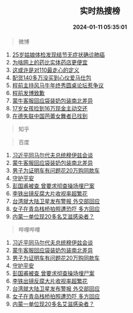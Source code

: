 <div align="center"><h2>实时热搜榜</h2><h4>2024-01-11 05:35:01</h4></div>

> 微博  

1. [25岁姑娘体检发现结节无症状确诊肺癌](https://s.weibo.com/weibo?q=%2325%E5%B2%81%E5%A7%91%E5%A8%98%E4%BD%93%E6%A3%80%E5%8F%91%E7%8E%B0%E7%BB%93%E8%8A%82%E6%97%A0%E7%97%87%E7%8A%B6%E7%A1%AE%E8%AF%8A%E8%82%BA%E7%99%8C%23&t=31&band_rank=1&Refer=top)<br />
2. [为啥网上的药比实体药店更便宜](https://s.weibo.com/weibo?q=%23%E4%B8%BA%E5%95%A5%E7%BD%91%E4%B8%8A%E7%9A%84%E8%8D%AF%E6%AF%94%E5%AE%9E%E4%BD%93%E8%8D%AF%E5%BA%97%E6%9B%B4%E4%BE%BF%E5%AE%9C%23&t=31&band_rank=2&Refer=top)<br />
3. [这或许是对110最走心的定义](https://s.weibo.com/weibo?q=%23%E8%BF%99%E6%88%96%E8%AE%B8%E6%98%AF%E5%AF%B9110%E6%9C%80%E8%B5%B0%E5%BF%83%E7%9A%84%E5%AE%9A%E4%B9%89%23&t=31&band_rank=3&Refer=top)<br />
4. [配货140多万没买到心仪爱马仕包](https://s.weibo.com/weibo?q=%23%E9%85%8D%E8%B4%A7140%E5%A4%9A%E4%B8%87%E6%B2%A1%E4%B9%B0%E5%88%B0%E5%BF%83%E4%BB%AA%E7%88%B1%E9%A9%AC%E4%BB%95%E5%8C%85%23&t=31&band_rank=4&Refer=top)<br />
5. [程前主持风马牛年终秀圆桌论坛惹争议](https://s.weibo.com/weibo?q=%23%E7%A8%8B%E5%89%8D%E4%B8%BB%E6%8C%81%E9%A3%8E%E9%A9%AC%E7%89%9B%E5%B9%B4%E7%BB%88%E7%A7%80%E5%9C%86%E6%A1%8C%E8%AE%BA%E5%9D%9B%E6%83%B9%E4%BA%89%E8%AE%AE%23&t=31&band_rank=5&Refer=top)<br />
6. [程前发博致歉](https://s.weibo.com/weibo?q=%23%E7%A8%8B%E5%89%8D%E5%8F%91%E5%8D%9A%E8%87%B4%E6%AD%89%23&t=31&band_rank=6&Refer=top)<br />
7. [蒙牛客服回应袋装奶包装南北差异](https://s.weibo.com/weibo?q=%23%E8%92%99%E7%89%9B%E5%AE%A2%E6%9C%8D%E5%9B%9E%E5%BA%94%E8%A2%8B%E8%A3%85%E5%A5%B6%E5%8C%85%E8%A3%85%E5%8D%97%E5%8C%97%E5%B7%AE%E5%BC%82%23&t=31&band_rank=7&Refer=top)<br />
8. [17岁女孩捡到16万现金主动交还](https://s.weibo.com/weibo?q=%2317%E5%B2%81%E5%A5%B3%E5%AD%A9%E6%8D%A1%E5%88%B016%E4%B8%87%E7%8E%B0%E9%87%91%E4%B8%BB%E5%8A%A8%E4%BA%A4%E8%BF%98%23&t=31&band_rank=8&Refer=top)<br />
9. [在德失联中国芭蕾女舞者已找到](https://s.weibo.com/weibo?q=%23%E5%9C%A8%E5%BE%B7%E5%A4%B1%E8%81%94%E4%B8%AD%E5%9B%BD%E8%8A%AD%E8%95%BE%E5%A5%B3%E8%88%9E%E8%80%85%E5%B7%B2%E6%89%BE%E5%88%B0%23&t=31&band_rank=9&Refer=top)<br />

> 知乎  


> 百度  

1. [习近平同马尔代夫总统穆伊兹会谈](https://www.baidu.com/s?wd=%E4%B9%A0%E8%BF%91%E5%B9%B3%E5%90%8C%E9%A9%AC%E5%B0%94%E4%BB%A3%E5%A4%AB%E6%80%BB%E7%BB%9F%E7%A9%86%E4%BC%8A%E5%85%B9%E4%BC%9A%E8%B0%88&sa=fyb_news&rsv_dl=fyb_news)<br />
2. [蒙牛客服回应袋装奶包装南北差异](https://www.baidu.com/s?wd=%E8%92%99%E7%89%9B%E5%AE%A2%E6%9C%8D%E5%9B%9E%E5%BA%94%E8%A2%8B%E8%A3%85%E5%A5%B6%E5%8C%85%E8%A3%85%E5%8D%97%E5%8C%97%E5%B7%AE%E5%BC%82&sa=fyb_news&rsv_dl=fyb_news)<br />
3. [男子为证明车有问题花20万购同款车](https://www.baidu.com/s?wd=%E7%94%B7%E5%AD%90%E4%B8%BA%E8%AF%81%E6%98%8E%E8%BD%A6%E6%9C%89%E9%97%AE%E9%A2%98%E8%8A%B120%E4%B8%87%E8%B4%AD%E5%90%8C%E6%AC%BE%E8%BD%A6&sa=fyb_news&rsv_dl=fyb_news)<br />
4. [守护平安](https://www.baidu.com/s?wd=%E5%AE%88%E6%8A%A4%E5%B9%B3%E5%AE%89&sa=fyb_news&rsv_dl=fyb_news)<br />
5. [彭国甫被查 曾要求彻查操场埋尸案](https://www.baidu.com/s?wd=%E5%BD%AD%E5%9B%BD%E7%94%AB%E8%A2%AB%E6%9F%A5+%E6%9B%BE%E8%A6%81%E6%B1%82%E5%BD%BB%E6%9F%A5%E6%93%8D%E5%9C%BA%E5%9F%8B%E5%B0%B8%E6%A1%88&sa=fyb_news&rsv_dl=fyb_news)<br />
6. [李铁出镜反腐大片收视率超繁花](https://www.baidu.com/s?wd=%E6%9D%8E%E9%93%81%E5%87%BA%E9%95%9C%E5%8F%8D%E8%85%90%E5%A4%A7%E7%89%87%E6%94%B6%E8%A7%86%E7%8E%87%E8%B6%85%E7%B9%81%E8%8A%B1&sa=fyb_news&rsv_dl=fyb_news)<br />
7. [台湾就大陆卫星发布警报 外交部回应](https://www.baidu.com/s?wd=%E5%8F%B0%E6%B9%BE%E5%B0%B1%E5%A4%A7%E9%99%86%E5%8D%AB%E6%98%9F%E5%8F%91%E5%B8%83%E8%AD%A6%E6%8A%A5+%E5%A4%96%E4%BA%A4%E9%83%A8%E5%9B%9E%E5%BA%94&sa=fyb_news&rsv_dl=fyb_news)<br />
8. [女子在青岛栈桥拍照遭恐吓 多方回应](https://www.baidu.com/s?wd=%E5%A5%B3%E5%AD%90%E5%9C%A8%E9%9D%92%E5%B2%9B%E6%A0%88%E6%A1%A5%E6%8B%8D%E7%85%A7%E9%81%AD%E6%81%90%E5%90%93+%E5%A4%9A%E6%96%B9%E5%9B%9E%E5%BA%94&sa=fyb_news&rsv_dl=fyb_news)<br />
9. [内蒙一单位现20多名艾滋感染者？](https://www.baidu.com/s?wd=%E5%86%85%E8%92%99%E4%B8%80%E5%8D%95%E4%BD%8D%E7%8E%B020%E5%A4%9A%E5%90%8D%E8%89%BE%E6%BB%8B%E6%84%9F%E6%9F%93%E8%80%85%EF%BC%9F&sa=fyb_news&rsv_dl=fyb_news)<br />

> 哔哩哔哩  

1. [习近平同马尔代夫总统穆伊兹会谈](https://www.baidu.com/s?wd=%E4%B9%A0%E8%BF%91%E5%B9%B3%E5%90%8C%E9%A9%AC%E5%B0%94%E4%BB%A3%E5%A4%AB%E6%80%BB%E7%BB%9F%E7%A9%86%E4%BC%8A%E5%85%B9%E4%BC%9A%E8%B0%88&sa=fyb_news&rsv_dl=fyb_news)<br />
2. [蒙牛客服回应袋装奶包装南北差异](https://www.baidu.com/s?wd=%E8%92%99%E7%89%9B%E5%AE%A2%E6%9C%8D%E5%9B%9E%E5%BA%94%E8%A2%8B%E8%A3%85%E5%A5%B6%E5%8C%85%E8%A3%85%E5%8D%97%E5%8C%97%E5%B7%AE%E5%BC%82&sa=fyb_news&rsv_dl=fyb_news)<br />
3. [男子为证明车有问题花20万购同款车](https://www.baidu.com/s?wd=%E7%94%B7%E5%AD%90%E4%B8%BA%E8%AF%81%E6%98%8E%E8%BD%A6%E6%9C%89%E9%97%AE%E9%A2%98%E8%8A%B120%E4%B8%87%E8%B4%AD%E5%90%8C%E6%AC%BE%E8%BD%A6&sa=fyb_news&rsv_dl=fyb_news)<br />
4. [守护平安](https://www.baidu.com/s?wd=%E5%AE%88%E6%8A%A4%E5%B9%B3%E5%AE%89&sa=fyb_news&rsv_dl=fyb_news)<br />
5. [彭国甫被查 曾要求彻查操场埋尸案](https://www.baidu.com/s?wd=%E5%BD%AD%E5%9B%BD%E7%94%AB%E8%A2%AB%E6%9F%A5+%E6%9B%BE%E8%A6%81%E6%B1%82%E5%BD%BB%E6%9F%A5%E6%93%8D%E5%9C%BA%E5%9F%8B%E5%B0%B8%E6%A1%88&sa=fyb_news&rsv_dl=fyb_news)<br />
6. [李铁出镜反腐大片收视率超繁花](https://www.baidu.com/s?wd=%E6%9D%8E%E9%93%81%E5%87%BA%E9%95%9C%E5%8F%8D%E8%85%90%E5%A4%A7%E7%89%87%E6%94%B6%E8%A7%86%E7%8E%87%E8%B6%85%E7%B9%81%E8%8A%B1&sa=fyb_news&rsv_dl=fyb_news)<br />
7. [台湾就大陆卫星发布警报 外交部回应](https://www.baidu.com/s?wd=%E5%8F%B0%E6%B9%BE%E5%B0%B1%E5%A4%A7%E9%99%86%E5%8D%AB%E6%98%9F%E5%8F%91%E5%B8%83%E8%AD%A6%E6%8A%A5+%E5%A4%96%E4%BA%A4%E9%83%A8%E5%9B%9E%E5%BA%94&sa=fyb_news&rsv_dl=fyb_news)<br />
8. [女子在青岛栈桥拍照遭恐吓 多方回应](https://www.baidu.com/s?wd=%E5%A5%B3%E5%AD%90%E5%9C%A8%E9%9D%92%E5%B2%9B%E6%A0%88%E6%A1%A5%E6%8B%8D%E7%85%A7%E9%81%AD%E6%81%90%E5%90%93+%E5%A4%9A%E6%96%B9%E5%9B%9E%E5%BA%94&sa=fyb_news&rsv_dl=fyb_news)<br />
9. [内蒙一单位现20多名艾滋感染者？](https://www.baidu.com/s?wd=%E5%86%85%E8%92%99%E4%B8%80%E5%8D%95%E4%BD%8D%E7%8E%B020%E5%A4%9A%E5%90%8D%E8%89%BE%E6%BB%8B%E6%84%9F%E6%9F%93%E8%80%85%EF%BC%9F&sa=fyb_news&rsv_dl=fyb_news)<br />
